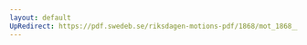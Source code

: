 ```yaml
---
layout: default
UpRedirect: https://pdf.swedeb.se/riksdagen-motions-pdf/1868/mot_1868__ak__00330/mot_1868__ak__00330_003.pdf
---
```

